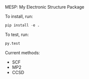 MESP: My Electronic Structure Package

To install, run:
```python
pip install -e .
```

To test, run:
```python
py.test
```

Current methods:

* SCF
* MP2
* CCSD
